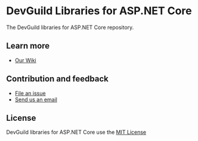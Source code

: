 # DevGuild Libraries for ASP.NET Core

The DevGuild libraries for ASP.NET Core repository. 

## Learn more

* [Our Wiki](https://github.com/DevGuildRu/libraries-aspnetcore/wiki)

## Contribution and feedback

* [File an issue](https://github.com/DevGuildRu/libraries-aspnetcore/issues)
* [Send us an email](mailto:contact@devguild.ru)

## License

DevGuild libraries for ASP.NET Core use the [MIT License](LICENSE.md)